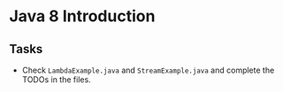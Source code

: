 # Java 8 Introduction

## Tasks
- Check `LambdaExample.java` and `StreamExample.java` and complete the TODOs in the files.
